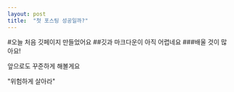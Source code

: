 ```yaml
---
layout: post
title:  "첫 포스팅 성공일까?"
---
```


#오늘 처음 깃페이지 만들었어요
##깃과 마크다운이 아직 어렵네요
###배울 것이 많아요!

앞으로도 꾸준하게 해볼게요

"위험하게 살아라"
